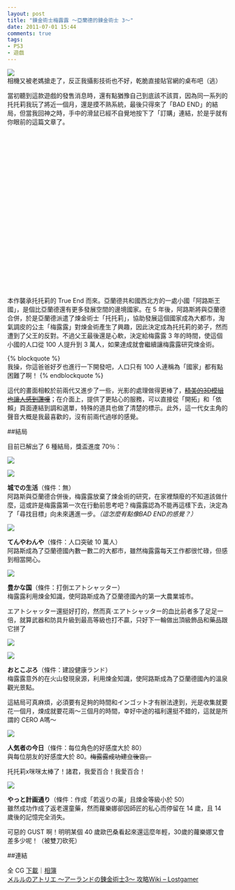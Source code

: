 ```yaml
---
layout: post
title: "鍊金術士梅露露 ～亞蘭德的鍊金術士 3～"
date: 2011-07-01 15:44
comments: true
tags:
- PS3
- 遊戲 
---
```

![相機又被老媽搶走了，反正我攝影技術也不好，乾脆直接貼官網的桌布吧（逃）](http://i.minus.com/ib1v5x6fsVI7ue.jpeg)

當初聽到這款遊戲的發售消息時，還有點猶豫自己到底該不該買，因為同一系列的托托莉我玩了將近一個月，還是摸不熟系統，最後只得來了「BAD END」的結局，但當我回神之時，手中的滑鼠已經不自覺地按下了「訂購」連結，於是乎就有你眼前的這篇文章了。

<!-- more -->

<div class="video-container"><object width="640" height="360"><param name="movie" value="http://www.youtube.com/v/gWYwPFxRxms?version=3&amp;hl=en_US"></param><param name="allowFullScreen" value="true"></param><param name="allowscriptaccess" value="always"></param><embed src="http://www.youtube.com/v/gWYwPFxRxms?version=3&amp;hl=en_US" type="application/x-shockwave-flash" width="640" height="360" allowscriptaccess="always" allowfullscreen="true"></embed></object></div>

本作襲承托托莉的 True End 而來。亞蘭德共和國西北方的一處小國「阿路斯王國」，是個比亞蘭德還有更多發展空間的邊境國家。在 5 年後，阿路斯將與亞蘭德合併，於是亞蘭德派遣了煉金術士「托托莉」，協助發展這個國家成為大都市，淘氣調皮的公主「梅露露」對煉金術產生了興趣，因此決定成為托托莉的弟子，然而遭到了父王的反對。不過父王最後還是心軟，決定給梅露露 3 年的時間，使這個小國的人口從 100 人提升到 3 萬人，如果達成就會繼續讓梅露露研究煉金術。

{% blockquote %}    
我操，你這爸爸好歹也進行一下開發吧，人口只有 100 人連稱為「國家」都有點困難了啊！
{% endblockquote %}

這代的畫面相較於前兩代又進步了一些，光影的處理做得更棒了，[<del>精美的3D模組也讓人感到讚嘆</del>](http://www.nicovideo.jp/watch/sm14822011)；在介面上，提供了更貼心的服務，可以直接從「開拓」和「依賴」頁面連結到調和選單，特殊的道具也做了清楚的標示。此外，這一代女主角的聲音大概是我最喜歡的，沒有前兩代過嗲的感覺。

##結局

目前已解出了 6 種結局，獎盃進度 70％：

![](http://i.minus.com/ivI7nvYlsOlyi.jpg)

![](http://i.minus.com/iSRjJ9IQifZ8K.jpg)

**城での生活**（條件：無）   
阿路斯與亞蘭德合併後，梅露露放棄了煉金術的研究，在家裡頹廢的不知道該做什麼，這或許是梅露露第一次在行動前思考吧？梅露露認為不能再這樣下去，決定為了「尋找目標」向未來邁進一步。*（這怎麼有點像BAD END的感覺？）*

![](http://i.minus.com/i8FMLMHMLGOPs.jpg)

**てんやわんや**（條件：人口突破 10 萬人）   
阿路斯成為了亞蘭德國內數一數二的大都市，雖然梅露露每天工作都很忙碌，但感到相當開心。

![](http://i.minus.com/i7A67kAxPV3gF.jpg)

**豊かな国**（條件：打倒エアトシャッター）   
梅露露利用煉金知識，使阿路斯成為了亞蘭德國內的第一大農業城市。

エアトシャッター還挺好打的，然而真‧エアトシャッター的血比前者多了足足一倍，就算武器和防具升級到最高等級也打不贏，只好下一輪做出頂級飾品和藥品跟它拼了

![](http://i.minus.com/iKnMCNHKzO3Qa.jpg)

![](http://i.minus.com/ibj0ifogbNlhLE.jpg)

**おとこぶろ**（條件：建設健康ランド）   
梅露露意外的在火山發現泉源，利用煉金知識，使阿路斯成為了亞蘭德國內的溫泉觀光景點。

這結局可真麻煩，必須要有足夠的時間和インゴット才有辦法達到，光是收集就要花一個月，煉成就要花兩～三個月的時間，幸好中途的福利還挺不錯的，這就是所謂的 CERO A嗎～

![](http://i.minus.com/i4mm5lhI9WKtw.jpg)

**人気者の今日**（條件：每位角色的好感度大於 80）   
與每位朋友的好感度大於 80。<del>梅露露成功建立後宮。</del>

托托莉x咪咪太棒了！諸君，我愛百合！我愛百合！

![](http://i.minus.com/iWAUvu8Sv7RtD.jpg)

**やっと計画通り**（條件：作成「若返りの薬」且煉金等級小於 50）   
雖然成功作成了返老還童藥，然而蘿樂娜卻因師匠的私心而停留在 14 歲，且 14 歲後的記憶完全消失。

可惡的 GUST 啊！明明某個 40 歲歐巴桑看起來還這麼年輕，30歲的蘿樂娜又會差多少呢！（被雙刀砍死）

##連結

全 CG [下載](http://www.multiupload.com/DOXTY733OZ)｜[相簿](https://picasaweb.google.com/105931860008509594725/3?authuser=0&feat=directlink)   
[メルルのアトリエ ～アーランドの錬金術士3～ 攻略Wiki – Lostgamer](http://meruru.lostgamer.net/)